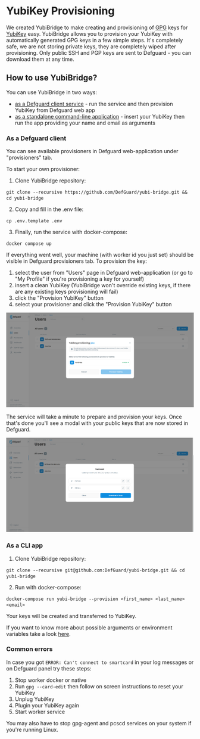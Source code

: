 # YubiKey Provisioning

We created YubiBridge to make creating and provisioning of [GPG](https://gnupg.org/) keys for [YubiKey](https://www.yubico.com/products/) easy. YubiBridge allows you to provision your YubiKey with automatically generated GPG keys in a few simple steps. It's completely safe, we are not storing private keys, they are completely wiped after provisioning. Only public SSH and PGP keys are sent to Defguard - you can download them at any time.

## How to use YubiBridge?

You can use YubiBridge in two ways:

* [as a Defguard client service](yubikey-provisioning.md#as-a-defguard-client) - run the service and then provision YubiKey from Defguard web app
* [as a standalone command-line application](yubikey-provisioning.md#as-a-cli-app) - insert your YubiKey then run the app providing your name and email as arguments

### As a Defguard client

You can see available provisioners in Defguard web-application under "provisioners" tab.

To start your own provisioner:

1. Clone YubiBridge repository:

```
git clone --recursive https://github.com/DefGuard/yubi-bridge.git && cd yubi-bridge
```

2. Copy and fill in the .env file:

```
cp .env.template .env
```

3. Finally, run the service with docker-compose:

```
docker compose up
```

If everything went well, your machine (with worker id you just set) should be visible in Defguard provisioners tab. To provision the key:

1. select the user from "Users" page in Defguard web-application (or go to "My Profile" if you're provisioning a key for yourself)
2. insert a clean YubiKey (YubiBridge won't override existing keys, if there are any existing keys provisioning will fail)
3. click the "Provision YubiKey" button
4. select your provisioner and click the "Provision YubiKey" button

![Provisioning modal first step](../.gitbook/assets/ProvisioningModal.png)

The service will take a minute to prepare and provision your keys. Once that's done you'll see a modal with your public keys that are now stored in Defguard.

![Successful provision modal](../.gitbook/assets/ProvisioningModalKeys.png)

### As a CLI app

1. Clone YubiBridge repository:

```
git clone --recursive git@github.com:DefGuard/yubi-bridge.git && cd yubi-bridge
```

2. Run with docker-compose:

```
docker-compose run yubi-bridge --provision <first_name> <last_name> <email>
```

Your keys will be created and transferred to YubiKey.

If you want to know more about possible arguments or environment variables take a look [here](setting-up-your-instance/environmental-variables-configuration.md).

### Common errors

In case you got `ERROR: Can't connect to smartcard` in your log messages or on Defguard panel try these steps:

1. Stop worker docker or native
2. Run `gpg --card-edit` then follow on screen instructions to reset your YubiKey
3. Unplug YubiKey
4. Plugin your YubiKey again
5. Start worker service

You may also have to stop gpg-agent and pcscd services on your system if you're running Linux.

